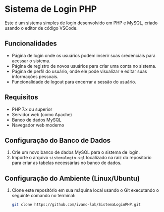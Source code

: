 # Sistema de Login PHP

Este é um sistema simples de login desenvolvido em PHP e MySQL, criado usando o editor de código VSCode.

## Funcionalidades

- Página de login onde os usuários podem inserir suas credenciais para acessar o sistema.
- Página de registro de novos usuários para criar uma conta no sistema.
- Página de perfil do usuário, onde ele pode visualizar e editar suas informações pessoais.
- Funcionalidade de logout para encerrar a sessão do usuário.

## Requisitos

- PHP 7.x ou superior
- Servidor web (como Apache)
- Banco de dados MySQL
- Navegador web moderno 

## Configuração do Banco de Dados

1. Crie um novo banco de dados MySQL para o sistema de login.
2. Importe o arquivo `sistemalogin.sql` localizado na raiz do repositório para criar as tabelas necessárias no banco de dados.

## Configuração do Ambiente (Linux/Ubuntu)

1. Clone este repositório em sua máquina local usando o Git executando o seguinte comando no terminal:

   ```bash
   git clone https://github.com/ivano-lab/SistemaLoginPHP.git
